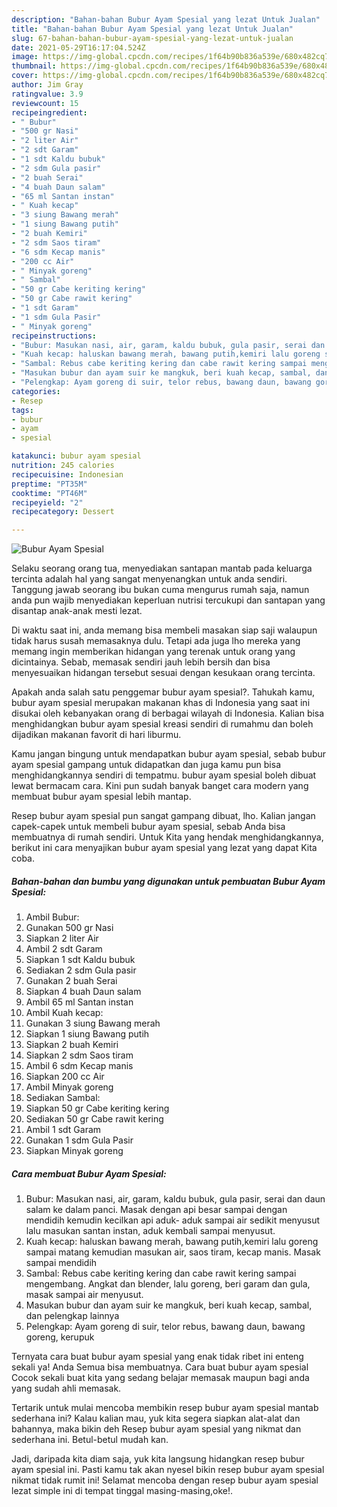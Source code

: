 ```yaml
---
description: "Bahan-bahan Bubur Ayam Spesial yang lezat Untuk Jualan"
title: "Bahan-bahan Bubur Ayam Spesial yang lezat Untuk Jualan"
slug: 67-bahan-bahan-bubur-ayam-spesial-yang-lezat-untuk-jualan
date: 2021-05-29T16:17:04.524Z
image: https://img-global.cpcdn.com/recipes/1f64b90b836a539e/680x482cq70/bubur-ayam-spesial-foto-resep-utama.jpg
thumbnail: https://img-global.cpcdn.com/recipes/1f64b90b836a539e/680x482cq70/bubur-ayam-spesial-foto-resep-utama.jpg
cover: https://img-global.cpcdn.com/recipes/1f64b90b836a539e/680x482cq70/bubur-ayam-spesial-foto-resep-utama.jpg
author: Jim Gray
ratingvalue: 3.9
reviewcount: 15
recipeingredient:
- " Bubur"
- "500 gr Nasi"
- "2 liter Air"
- "2 sdt Garam"
- "1 sdt Kaldu bubuk"
- "2 sdm Gula pasir"
- "2 buah Serai"
- "4 buah Daun salam"
- "65 ml Santan instan"
- " Kuah kecap"
- "3 siung Bawang merah"
- "1 siung Bawang putih"
- "2 buah Kemiri"
- "2 sdm Saos tiram"
- "6 sdm Kecap manis"
- "200 cc Air"
- " Minyak goreng"
- " Sambal"
- "50 gr Cabe keriting kering"
- "50 gr Cabe rawit kering"
- "1 sdt Garam"
- "1 sdm Gula Pasir"
- " Minyak goreng"
recipeinstructions:
- "Bubur: Masukan nasi, air, garam, kaldu bubuk, gula pasir, serai dan daun salam ke dalam panci. Masak dengan api besar sampai dengan mendidih kemudin kecilkan api aduk- aduk sampai air sedikit menyusut lalu masukan santan instan, aduk kembali sampai menyusut."
- "Kuah kecap: haluskan bawang merah, bawang putih,kemiri lalu goreng sampai matang kemudian masukan air, saos tiram, kecap manis. Masak sampai mendidih"
- "Sambal: Rebus cabe keriting kering dan cabe rawit kering sampai mengembang. Angkat dan blender, lalu goreng, beri garam dan gula, masak sampai air menyusut."
- "Masukan bubur dan ayam suir ke mangkuk, beri kuah kecap, sambal, dan pelengkap lainnya"
- "Pelengkap: Ayam goreng di suir, telor rebus, bawang daun, bawang goreng, kerupuk"
categories:
- Resep
tags:
- bubur
- ayam
- spesial

katakunci: bubur ayam spesial 
nutrition: 245 calories
recipecuisine: Indonesian
preptime: "PT35M"
cooktime: "PT46M"
recipeyield: "2"
recipecategory: Dessert

---
```



![Bubur Ayam Spesial](https://img-global.cpcdn.com/recipes/1f64b90b836a539e/680x482cq70/bubur-ayam-spesial-foto-resep-utama.jpg)

Selaku seorang orang tua, menyediakan santapan mantab pada keluarga tercinta adalah hal yang sangat menyenangkan untuk anda sendiri. Tanggung jawab seorang ibu bukan cuma mengurus rumah saja, namun anda pun wajib menyediakan keperluan nutrisi tercukupi dan santapan yang disantap anak-anak mesti lezat.

Di waktu  saat ini, anda memang bisa membeli masakan siap saji walaupun tidak harus susah memasaknya dulu. Tetapi ada juga lho mereka yang memang ingin memberikan hidangan yang terenak untuk orang yang dicintainya. Sebab, memasak sendiri jauh lebih bersih dan bisa menyesuaikan hidangan tersebut sesuai dengan kesukaan orang tercinta. 



Apakah anda salah satu penggemar bubur ayam spesial?. Tahukah kamu, bubur ayam spesial merupakan makanan khas di Indonesia yang saat ini disukai oleh kebanyakan orang di berbagai wilayah di Indonesia. Kalian bisa menghidangkan bubur ayam spesial kreasi sendiri di rumahmu dan boleh dijadikan makanan favorit di hari liburmu.

Kamu jangan bingung untuk mendapatkan bubur ayam spesial, sebab bubur ayam spesial gampang untuk didapatkan dan juga kamu pun bisa menghidangkannya sendiri di tempatmu. bubur ayam spesial boleh dibuat lewat bermacam cara. Kini pun sudah banyak banget cara modern yang membuat bubur ayam spesial lebih mantap.

Resep bubur ayam spesial pun sangat gampang dibuat, lho. Kalian jangan capek-capek untuk membeli bubur ayam spesial, sebab Anda bisa membuatnya di rumah sendiri. Untuk Kita yang hendak menghidangkannya, berikut ini cara menyajikan bubur ayam spesial yang lezat yang dapat Kita coba.

<!--inarticleads1-->

##### Bahan-bahan dan bumbu yang digunakan untuk pembuatan Bubur Ayam Spesial:

1. Ambil  Bubur:
1. Gunakan 500 gr Nasi
1. Siapkan 2 liter Air
1. Ambil 2 sdt Garam
1. Siapkan 1 sdt Kaldu bubuk
1. Sediakan 2 sdm Gula pasir
1. Gunakan 2 buah Serai
1. Siapkan 4 buah Daun salam
1. Ambil 65 ml Santan instan
1. Ambil  Kuah kecap:
1. Gunakan 3 siung Bawang merah
1. Siapkan 1 siung Bawang putih
1. Siapkan 2 buah Kemiri
1. Siapkan 2 sdm Saos tiram
1. Ambil 6 sdm Kecap manis
1. Siapkan 200 cc Air
1. Ambil  Minyak goreng
1. Sediakan  Sambal:
1. Siapkan 50 gr Cabe keriting kering
1. Sediakan 50 gr Cabe rawit kering
1. Ambil 1 sdt Garam
1. Gunakan 1 sdm Gula Pasir
1. Siapkan  Minyak goreng




<!--inarticleads2-->

##### Cara membuat Bubur Ayam Spesial:

1. Bubur: Masukan nasi, air, garam, kaldu bubuk, gula pasir, serai dan daun salam ke dalam panci. Masak dengan api besar sampai dengan mendidih kemudin kecilkan api aduk- aduk sampai air sedikit menyusut lalu masukan santan instan, aduk kembali sampai menyusut.
1. Kuah kecap: haluskan bawang merah, bawang putih,kemiri lalu goreng sampai matang kemudian masukan air, saos tiram, kecap manis. Masak sampai mendidih
1. Sambal: Rebus cabe keriting kering dan cabe rawit kering sampai mengembang. Angkat dan blender, lalu goreng, beri garam dan gula, masak sampai air menyusut.
1. Masukan bubur dan ayam suir ke mangkuk, beri kuah kecap, sambal, dan pelengkap lainnya
1. Pelengkap: Ayam goreng di suir, telor rebus, bawang daun, bawang goreng, kerupuk




Ternyata cara buat bubur ayam spesial yang enak tidak ribet ini enteng sekali ya! Anda Semua bisa membuatnya. Cara buat bubur ayam spesial Cocok sekali buat kita yang sedang belajar memasak maupun bagi anda yang sudah ahli memasak.

Tertarik untuk mulai mencoba membikin resep bubur ayam spesial mantab sederhana ini? Kalau kalian mau, yuk kita segera siapkan alat-alat dan bahannya, maka bikin deh Resep bubur ayam spesial yang nikmat dan sederhana ini. Betul-betul mudah kan. 

Jadi, daripada kita diam saja, yuk kita langsung hidangkan resep bubur ayam spesial ini. Pasti kamu tak akan nyesel bikin resep bubur ayam spesial nikmat tidak rumit ini! Selamat mencoba dengan resep bubur ayam spesial lezat simple ini di tempat tinggal masing-masing,oke!.

